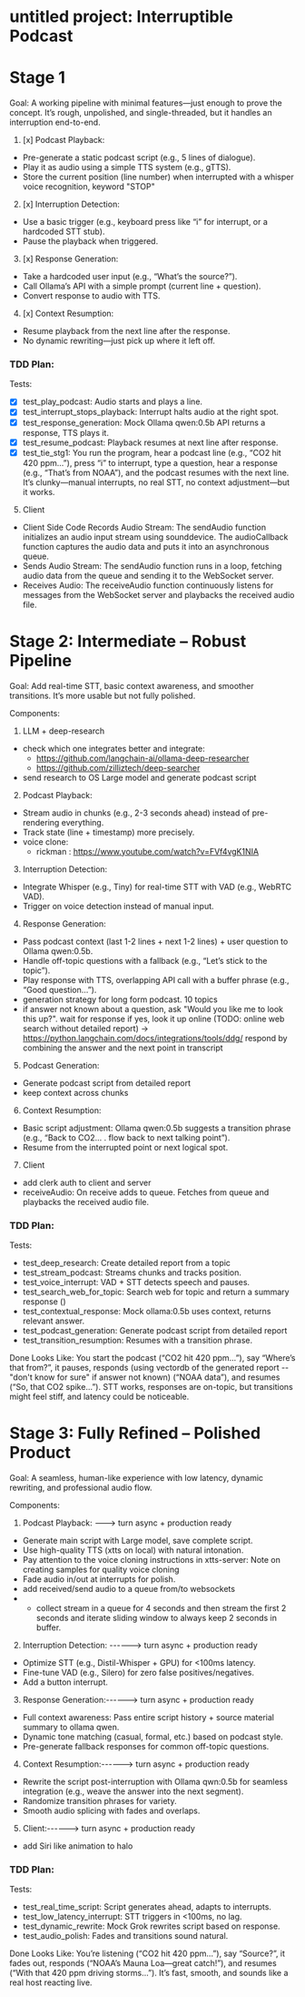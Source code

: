 # untitled project: Interruptible Podcast

# Stage 1
Goal: A working pipeline with minimal features—just enough to prove the concept. It’s rough, unpolished, and 
single-threaded, but it handles an interruption end-to-end.

1. [x] Podcast Playback:
- Pre-generate a static podcast script (e.g., 5 lines of dialogue).
- Play it as audio using a simple TTS system (e.g., gTTS).
- Store the current position (line number) when interrupted with a whisper voice recognition, keyword "STOP"

2. [x] Interruption Detection:
- Use a basic trigger (e.g., keyboard press like “i” for interrupt, or a hardcoded STT stub).
- Pause the playback when triggered.

3. [x] Response Generation:
- Take a hardcoded user input (e.g., “What’s the source?”).
- Call Ollama’s API with a simple prompt (current line + question).
- Convert response to audio with TTS.

4. [x] Context Resumption:
- Resume playback from the next line after the response.
- No dynamic rewriting—just pick up where it left off.

### TDD Plan:
Tests:
- [x] test_play_podcast: Audio starts and plays a line.
- [x] test_interrupt_stops_playback: Interrupt halts audio at the right spot.
- [x] test_response_generation: Mock Ollama qwen:0.5b API returns a response, TTS plays it.
- [x] test_resume_podcast: Playback resumes at next line after response.
- [x] test_tie_stg1: You run the program, hear a podcast line (e.g., “CO2 hit 420 ppm…”), press “i” to interrupt, type a question, 
hear a response (e.g., “That’s from NOAA”), and the podcast resumes with the next line. 
It’s clunky—manual interrupts, no real STT, no context adjustment—but it works.

5. Client

- Client Side Code Records Audio Stream:
The sendAudio function initializes an audio input stream using sounddevice.
The audioCallback function captures the audio data and puts it into an asynchronous queue.
- Sends Audio Stream:
The sendAudio function runs in a loop, fetching audio data from the queue and sending it to the WebSocket server.
- Receives Audio:
The receiveAudio function continuously listens for messages from the WebSocket server and playbacks the received audio file.


# Stage 2: Intermediate – Robust Pipeline
Goal: Add real-time STT, basic context awareness, and smoother transitions. It’s more usable but not fully polished.

Components:

1. LLM + deep-research
- check which one integrates better and integrate:
   - https://github.com/langchain-ai/ollama-deep-researcher
   - https://github.com/zilliztech/deep-searcher
- send research to OS Large model and generate podcast script 

2. Podcast Playback:
- Stream audio in chunks (e.g., 2-3 seconds ahead) instead of pre-rendering everything.
- Track state (line + timestamp) more precisely.
- voice clone: 
   - rickman : https://www.youtube.com/watch?v=FVf4vgK1NIA

3. Interruption Detection:
- Integrate Whisper (e.g., Tiny) for real-time STT with VAD (e.g., WebRTC VAD).
- Trigger on voice detection instead of manual input.

4. Response Generation:
- Pass podcast context (last 1-2 lines + next 1-2 lines) + user question to Ollama qwen:0.5b.
- Handle off-topic questions with a fallback (e.g., “Let’s stick to the topic”).
- Play response with TTS, overlapping API call with a buffer phrase (e.g., “Good question…”).
- generation strategy for long form podcast. 10 topics                                
- if answer not known about a question, ask "Would you like me to look this up?". wait for response
	 if yes, look it up online (TODO: online web search without detailed report) -> https://python.langchain.com/docs/integrations/tools/ddg/
		 respond by combining the answer and the next point in transcript

5. Podcast Generation:
- Generate podcast script from detailed report
- keep context across chunks 

6. Context Resumption:
- Basic script adjustment: Ollama qwen:0.5b suggests a transition phrase (e.g., “Back to CO2… . flow back to next talking point”).
- Resume from the interrupted point or next logical spot.

7. Client
- add clerk auth to client and server
- receiveAudio: On receive adds to queue. Fetches from queue and playbacks the received audio file.


### TDD Plan:
Tests:
- test_deep_research: Create detailed report from a topic
- test_stream_podcast: Streams chunks and tracks position.
- test_voice_interrupt: VAD + STT detects speech and pauses.
- test_search_web_for_topic: Search web for topic and return a summary response ()
- test_contextual_response: Mock ollama:0.5b uses context, returns relevant answer.
- test_podcast_generation: Generate podcast script from detailed report
- test_transition_resumption: Resumes with a transition phrase.

Done Looks Like:
You start the podcast (“CO2 hit 420 ppm…”), say “Where’s that from?”, it pauses, responds (using vectordb of 
the generated report -- "don't know for sure" if answer not known) (“NOAA data”), and resumes (“So, that CO2 spike…”). 
STT works, responses are on-topic, but transitions might feel stiff, and latency could be noticeable.

# Stage 3: Fully Refined – Polished Product
Goal: A seamless, human-like experience with low latency, dynamic rewriting, and professional audio flow.

Components:

1. Podcast Playback: ---> turn async + production ready
- Generate main script with Large model, save complete script.
- Use high-quality TTS (xtts on local) with natural intonation.
- Pay attention to the voice cloning instructions in xtts-server: Note on creating samples for quality voice cloning
- Fade audio in/out at interrupts for polish.
- add received/send audio to a queue from/to websockets
- * collect stream in a queue for 4 seconds and then stream the first 2 seconds and iterate sliding window to always keep 2 seconds in buffer.

2. Interruption Detection: ------> turn async + production ready
- Optimize STT (e.g., Distil-Whisper + GPU) for <100ms latency.
- Fine-tune VAD (e.g., Silero) for zero false positives/negatives.
- Add a button interrupt.

3. Response Generation:------> turn async + production ready
- Full context awareness: Pass entire script history + source material summary to ollama qwen.
- Dynamic tone matching (casual, formal, etc.) based on podcast style.
- Pre-generate fallback responses for common off-topic questions.

4. Context Resumption:------> turn async + production ready
- Rewrite the script post-interruption with Ollama qwn:0.5b for seamless integration (e.g., weave the answer into the next segment).
- Randomize transition phrases for variety.
- Smooth audio splicing with fades and overlaps.

5. Client:------> turn async + production ready
- add Siri like animation to halo


### TDD Plan:
Tests:
- test_real_time_script: Script generates ahead, adapts to interrupts.
- test_low_latency_interrupt: STT triggers in <100ms, no lag.
- test_dynamic_rewrite: Mock Grok rewrites script based on response.
- test_audio_polish: Fades and transitions sound natural.

Done Looks Like:
You’re listening (“CO2 hit 420 ppm…”), say “Source?”, it fades out, responds (“NOAA’s Mauna Loa—great catch!”), and 
resumes (“With that 420 ppm driving storms…”). It’s fast, smooth, and sounds like a real host reacting live.

